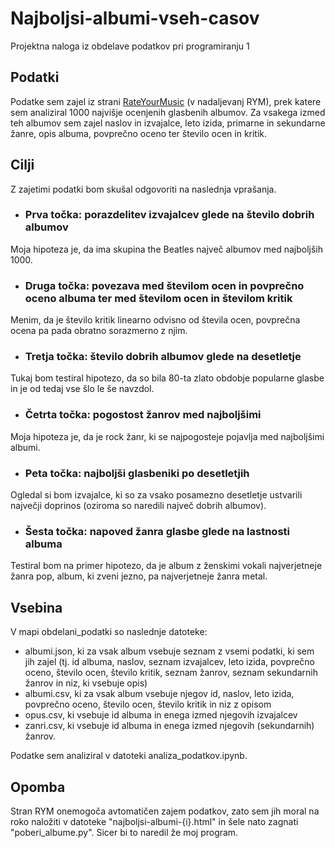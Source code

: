 # Najboljsi-albumi-vseh-casov
Projektna naloga iz obdelave podatkov pri programiranju 1

## Podatki

Podatke sem zajel iz strani [RateYourMusic](https://rateyourmusic.com/charts/top/album/all-time/) (v nadaljevanj RYM), prek katere sem analiziral 
1000 najvišje ocenjenih glasbenih albumov. Za vsakega izmed teh albumov sem zajel naslov in izvajalce, leto izida, primarne in sekundarne žanre, 
opis albuma, povprečno oceno ter število ocen in kritik.

## Cilji

Z zajetimi podatki bom skušal odgovoriti na naslednja vprašanja.

* ### Prva točka: porazdelitev izvajalcev glede na število dobrih albumov
Moja hipoteza je, da ima skupina the Beatles največ albumov med najboljših 1000.

* ### Druga točka: povezava med številom ocen in povprečno oceno albuma ter med številom ocen in številom kritik

Menim, da je število kritik linearno odvisno od števila ocen, povprečna ocena pa pada obratno sorazmerno z njim. 

* ### Tretja točka: število dobrih albumov glede na desetletje

Tukaj bom testiral hipotezo, da so bila 80-ta zlato obdobje popularne glasbe in je od tedaj vse šlo le še navzdol.

* ### Četrta točka: pogostost žanrov med najboljšimi

Moja hipoteza je, da je rock žanr, ki se najpogosteje pojavlja med najboljšimi albumi.

* ### Peta točka: najboljši glasbeniki po desetletjih

Ogledal si bom izvajalce, ki so za vsako posamezno desetletje ustvarili največji doprinos (oziroma so naredili največ dobrih albumov).

* ### Šesta točka: napoved žanra glasbe glede na lastnosti albuma

Testiral bom na primer hipotezo, da je album z ženskimi vokali najverjetneje žanra pop, album, ki zveni jezno, pa najverjetneje žanra metal.

## Vsebina
V mapi obdelani_podatki so naslednje datoteke:
* albumi.json, ki za vsak album vsebuje seznam z vsemi podatki, ki sem jih zajel (tj. id albuma, naslov, seznam izvajalcev, leto izida, povprečno oceno, 
število ocen, število kritik, seznam žanrov, seznam sekundarnih žanrov in niz, ki vsebuje opis)
* albumi.csv, ki za vsak album vsebuje njegov id, naslov, leto izida, povprečno oceno, število ocen, število kritik in niz z opisom
* opus.csv, ki vsebuje id albuma in enega izmed njegovih izvajalcev
* zanri.csv, ki vsebuje id albuma in enega izmed njegovih (sekundarnih) žanrov.

Podatke sem analiziral v datoteki analiza_podatkov.ipynb.

## Opomba
Stran RYM onemogoča avtomatičen zajem podatkov, zato sem jih moral na roko naložiti v datoteke "najboljsi-albumi-{i}.html" in šele nato zagnati "poberi_albume.py".
Sicer bi to naredil že moj program.
